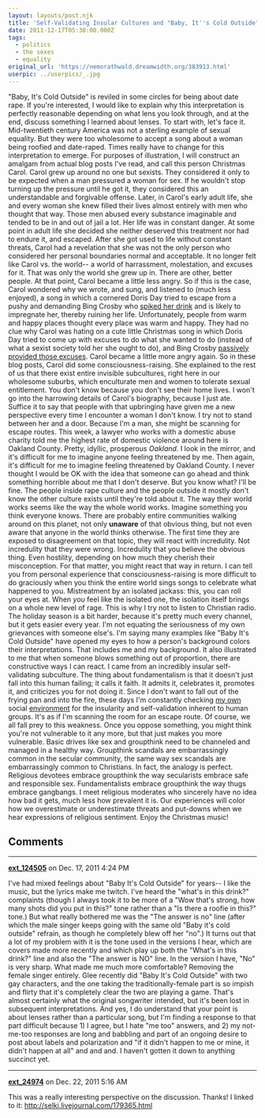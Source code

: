 ```yaml
---
layout: layouts/post.njk
title: 'Self-Validating Insular Cultures and "Baby, It''s Cold Outside"'
date: 2011-12-17T05:30:00.000Z
tags:
  - politics
  - the sexes
  - equality
original_url: 'https://nemorathwald.dreamwidth.org/383913.html'
userpic: ../userpics/_.jpg
---
```

"Baby, It's Cold Outside" is reviled in some circles for being about date rape. If you're interested, I would like to explain why this interpretation is perfectly reasonable depending on what lens you look through, and at the end, discuss something I learned about lenses. To start with, let's face it. Mid-twentieth century America was not a sterling example of sexual equality. But they were too wholesome to accept a song about a woman being roofied and date-raped. Times really have to change for this interpretation to emerge. For purposes of illustration, I will construct an amalgam from actual blog posts I've read, and call this person Christmas Carol. Carol grew up around no one but sexists. They considered it only to be expected when a man pressured a woman for sex. If he wouldn't stop turning up the pressure until he got it, they considered this an understandable and forgivable offense. Later, in Carol's early adult life, she and every woman she knew filled their lives almost entirely with men who thought that way. Those men abused every substance imaginable and tended to be in and out of jail a lot. Her life was in constant danger. At some point in adult life she decided she neither deserved this treatment nor had to endure it, and escaped. After she got used to life without constant threats, Carol had a revelation that she was not the only person who considered her personal boundaries normal and acceptable. It no longer felt like Carol vs. the world-- a world of harrassment, molestation, and excuses for it. That was only the world she grew up in. There are other, better people. At that point, Carol became a little less angry. So if this is the case, Carol wondered why we wrote, and sung, and listened to (much less enjoyed), a song in which a cornered Doris Day tried to escape from a pushy and demanding Bing Crosby who [spiked her drink](http://bitchmagazine.org/post/b-sides-she-him-baby-its-cold-outside-date-rape-feminist-music) and is likely to impregnate her, thereby ruining her life. Unfortunately, people from warm and happy places thought every place was warm and happy. They had no clue why Carol was hating on a cute little Christmas song in which Doris Day tried to come up with excuses to do what she wanted to do (instead of what a sexist society told her she ought to do), and Bing Crosby [passively provided those excuses](http://persephonemagazine.com/2010/12/listening-while-feminist-in-defense-of-baby-it%E2%80%99s-cold-outside/). Carol became a little more angry again. So in these blog posts, Carol did some consciousness-raising. She explained to the rest of us that there exist entire invisible subcultures, right here in our wholesome suburbs, which enculturate men and women to tolerate sexual entitlement. You don't know because you don't see their home lives. I won't go into the harrowing details of Carol's biography, because I just ate. Suffice it to say that people with that upbringing have given me a new perspective every time I encounter a woman I don't know. I try not to stand between her and a door. Because I'm a man, she might be scanning for escape routes. This week, a lawyer who works with a domestic abuse charity told me the highest rate of domestic violence around here is Oakland County. Pretty, idyllic, prosperous _Oakland._ I look in the mirror, and it's difficult for me to imagine anyone feeling threatened by me. Then again, it's difficult for me to imagine feeling threatened by Oakland County. I never thought I would be OK with the idea that someone can go ahead and think something horrible about me that I don't deserve. But you know what? I'll be fine. The people inside rape culture and the people outside it mostly don't know the other culture exists until they're told about it. The way their world works seems like the way the whole world works. Imagine something you think everyone knows. There are probably entire communities walking around on this planet, not only **unaware** of that obvious thing, but not even aware that anyone in the world thinks otherwise. The first time they are exposed to disagreement on that topic, they will react with incredulity. Not incredulity that they were wrong. Incredulity that you believe the obvious thing. Even hostility, depending on how much they cherish their misconception. For that matter, you might react that way in return. I can tell you from personal experience that consciousness-raising is more difficult to do graciously when you think the entire world sings songs to celebrate what happened to you. Mistreatment by an isolated jackass: this, you can roll your eyes at. When _you_ feel like the isolated one, the isolation itself brings on a whole new level of rage. This is why I try not to listen to Christian radio. The holiday season is a bit harder, because it's pretty much every channel, but it gets easier every year. I'm not equating the seriousness of my own grievances with someone else's. I'm saying many examples like "Baby It's Cold Outside" have opened my eyes to how a person's background colors their interpretations. That includes me and my background. It also illustrated to me that when someone blows something out of proportion, there are constructive ways I can react. I came from an incredibly insular self-validating subculture. The thing about fundamentalism is that it doesn't just fall into this human failing; it calls it faith. It admits it, celebrates it, promotes it, and criticizes you for not doing it. Since I don't want to fall out of the frying pan and into the fire, these days I'm constantly checking [my own](http://lesswrong.com/lw/6cx/an_outside_view_on_less_wrongs_advice/) social [environment](http://plover.net/~bonds/nolongeraskeptic.html) for the insularity and self-validation inherent to human groups. It's as if I'm scanning the room for an escape route. Of course, we all fall prey to this weakness. Once you oppose something, you might think you're not vulnerable to it any more, but that just makes you more vulnerable. Basic drives like sex and groupthink need to be channeled and managed in a healthy way. Groupthink scandals are embarrassingly common in the secular community, the same way sex scandals are embarrassingly common to Christians. In fact, the analogy is perfect. Religious devotees embrace groupthink the way secularists embrace safe and responsible sex. Fundamentalists embrace groupthink the way thugs embrace gangbangs. I meet religious moderates who sincerely have no idea how bad it gets, much less how prevalent it is. Our experiences will color how we overestimate or underestimate threats and put-downs when we hear expressions of religious sentiment. Enjoy the Christmas music!

## Comments

---

**[ext_124505](https://www.dreamwidth.org/users/ext_124505)** on Dec. 17, 2011 4:24 PM

I've had mixed feelings about "Baby It's Cold Outside" for years-- I like the music, but the lyrics make me twitch. I've heard the "what's in this drink?" complaints (though I always took it to be more of a "Wow that's strong, how many shots did you put in this?" tone rather than a "Is there a roofie in this?" tone.) But what really bothered me was the "The answer is no" line (after which the male singer keeps going with the same old "Baby it's cold outside" refrain, as though he completely blew off her "no".) It turns out that a lot of my problem with it is the tone used in the versions I hear, which are covers made more recently and which play up both the "What's in this drink?" line and also the "The answer is NO" line. In the version I have, "No" is very sharp. What made me much more comfortable? Removing the female singer entirely. Glee recently did "Baby It's Cold Outside" with two gay characters, and the one taking the traditionally-female part is so impish and flirty that it's completely clear the two are playing a game. That's almost certainly what the original songwriter intended, but it's been lost in subsequent interpretations. And yes, I do understand that your point is about lenses rather than a particular song, but I'm finding a response to that part difficult because 1) I agree, but I hate "me too" answers, and 2) my not-me-too responses are long and babbling and part of an ongoing desire to post about labels and polarization and "if it didn't happen to me or mine, it didn't happen at all" and and and. I haven't gotten it down to anything succinct yet.

---

**[ext_24974](https://www.dreamwidth.org/users/ext_24974)** on Dec. 22, 2011 5:16 AM

This was a really interesting perspective on the discussion. Thanks! I linked to it: http://selki.livejournal.com/179365.html
